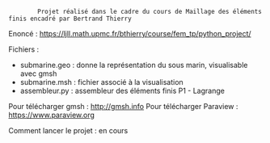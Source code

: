             Projet réalisé dans le cadre du cours de Maillage des éléments finis encadré par Bertrand Thierry
                         
  Enoncé : https://ljll.math.upmc.fr/bthierry/course/fem_tp/python_project/
  
  Fichiers : 
  
  - submarine.geo : donne la représentation du sous marin, visualisable avec gmsh
  - submarine.msh : fichier associé à la visualisation
  - assembleur.py : assembleur des éléments finis P1 - Lagrange 
  
  Pour télécharger gmsh : http://gmsh.info
  Pour télécharger Paraview : https://www.paraview.org

  Comment lancer le projet : en cours 
